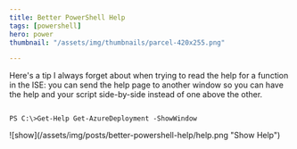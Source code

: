 ```yaml
---
title: Better PowerShell Help
tags: [powershell]
hero: power
thumbnail: "/assets/img/thumbnails/parcel-420x255.png"

---
```


Here's a tip I always forget about when trying to read the help for a function in the ISE: you can send the
help page to another window so you can have the help and your script side-by-side instead of one above the other.

```shell

PS C:\>Get-Help Get-AzureDeployment -ShowWindow

```

![show]\(/assets/img/posts/better-powershell-help/help.png "Show Help")
